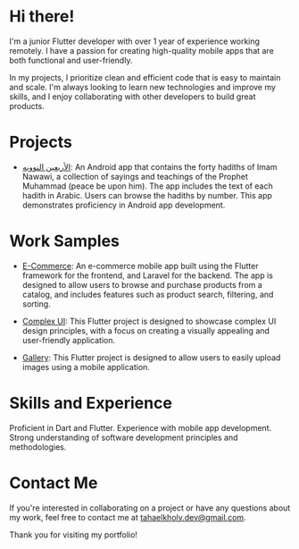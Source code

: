 # Hi there!
I'm a junior Flutter developer with over 1 year of experience working remotely. I have a passion for creating high-quality mobile apps that are both functional and user-friendly.

In my projects, I prioritize clean and efficient code that is easy to maintain and scale.
I'm always looking to learn new technologies and improve my skills, and I enjoy collaborating with other developers to build great products.

# Projects
* [الأربعين النوويه](https://play.google.com/store/apps/details?id=com.abdelaziz.taha.arba3nnawawia): An Android app that contains the forty hadiths of Imam Nawawi, a collection of sayings and teachings of the Prophet Muhammad (peace be upon him). The app includes the text of each hadith in Arabic. Users can browse the hadiths by number. This app demonstrates proficiency in Android app development.

# Work Samples
* [E-Commerce](https://github.com/gmgm60/e-commerce): An e-commerce mobile app built using the Flutter framework for the frontend, and Laravel for the backend. The app is designed to allow users to browse and purchase products from a catalog, and includes features such as product search, filtering, and sorting.

* [Complex UI](https://github.com/taha-elkholy/complex_ui): This Flutter project is designed to showcase complex UI design principles, with a focus on creating a visually appealing and user-friendly application.

* [Gallery](https://github.com/taha-elkholy/gallery): This Flutter project is designed to allow users to easily upload images using a mobile application.

# Skills and Experience 
Proficient in Dart and Flutter.
Experience with mobile app development.
Strong understanding of software development principles and methodologies.

# Contact Me
If you're interested in collaborating on a project or have any questions about my work, feel free to contact me at tahaelkholy.dev@gmail.com.

Thank you for visiting my portfolio!
